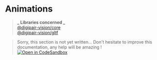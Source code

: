# Animations

> **_ Libraries concerned _**  
> [@digipair-vision/core](https://www.npmjs.com/package/@digipair-vision/core)  
> [@digipair-vision/gltf](https://www.npmjs.com/package/@digipair-vision/mesh)

> Sorry, this section is not yet written... Don't hesitate to improve this documentation, any help will be amazing !  
> [![Open in CodeSandbox](https://codesandbox.io/static/img/play-codesandbox.svg)](https://githubbox.com/pinser-metaverse/digipair-vision/blob/master/docs/animations.md)

